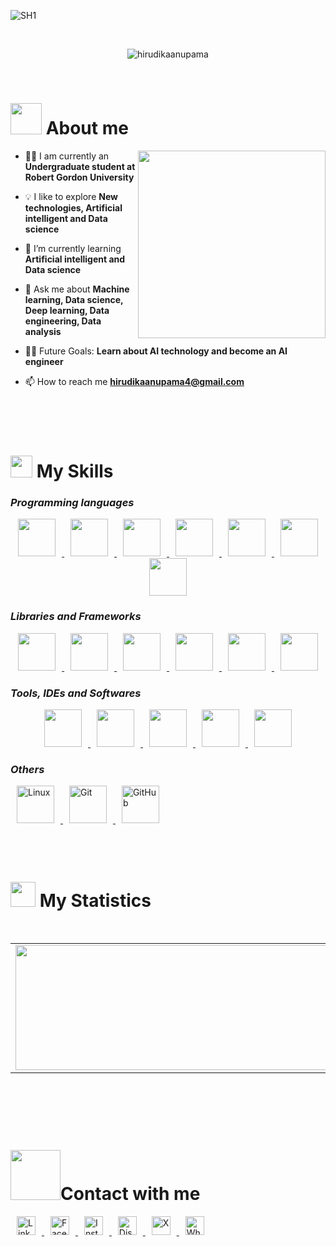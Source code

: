 <p>
  <img src="https://github.com/user-attachments/assets/aa04fa58-b8e8-49c3-8d1c-75f0018f5686" alt="SH1">
</p>


<br>
<p align="center"> <img src="https://komarev.com/ghpvc/?username=hirudikaanupama&label=Profile%20views&color=0e75b6&style=for-the-badge" alt="hirudikaanupama" /> </p>
<br>

<h1>
  <picture>
    <img src="https://user-images.githubusercontent.com/74038190/229223156-0cbdaba9-3128-4d8e-8719-b6b4cf741b67.gif" width="50px">
  </picture> 
  About me
</h1>

<picture> <img align="right" src="https://media.giphy.com/media/SWoSkN6DxTszqIKEqv/giphy.gif" width = 300px></picture>

- 👨‍💻 I am currently an **Undergraduate student at Robert Gordon University**

- 💡 I like to explore **New technologies, Artificial intelligent and Data science**
  
- 🌱 I’m currently learning **Artificial intelligent and Data science**

- 💬 Ask me about **Machine learning, Data science, Deep learning, Data engineering, Data analysis**

- 💪🏼 Future Goals: **Learn about AI technology and become an AI engineer**

- 📫 How to reach me **hirudikaanupama4@gmail.com**

<br>
<br> 
<br>


<h1><img src="https://media2.giphy.com/media/QssGEmpkyEOhBCb7e1/giphy.gif?cid=ecf05e47a0n3gi1bfqntqmob8g9aid1oyj2wr3ds3mg700bl&rid=giphy.gif" width ="35"> My Skills</h1>

### _Programming languages_

<div style="text-align: center;">
    <a href="https://www.python.org/" target="_blank">
        <img src="https://cdn.jsdelivr.net/gh/devicons/devicon@latest/icons/python/python-original.svg" height="60" width="60" style="margin: 0 10px;">
    </a>
    <a href="https://www.r-project.org/" target="_blank">
        <img src="https://cdn.jsdelivr.net/gh/devicons/devicon@latest/icons/r/r-original.svg" height="60" width="60" style="margin: 0 10px;">
    </a>
    <a href="https://www.oracle.com/java/" target="_blank">
        <img src="https://cdn.jsdelivr.net/gh/devicons/devicon@latest/icons/java/java-original.svg" height="60" width="60" style="margin: 0 10px;">
    </a>
    <a href="https://www.mysql.com/" target="_blank">
        <img src="https://cdn.jsdelivr.net/gh/devicons/devicon@latest/icons/mysql/mysql-original-wordmark.svg" height="60" width="60" style="margin: 0 10px;">
    </a>
    <a href="https://developer.mozilla.org/en-US/docs/Web/JavaScript" target="_blank">
        <img src="https://cdn.jsdelivr.net/gh/devicons/devicon@latest/icons/javascript/javascript-original.svg" height="60" width="60" style="margin: 0 10px;">
    </a>
    <a href="https://developer.mozilla.org/en-US/docs/Web/HTML" target="_blank">
        <img src="https://cdn.jsdelivr.net/gh/devicons/devicon@latest/icons/html5/html5-original.svg" height="60" width="60" style="margin: 0 10px;">
    </a>
    <a href="https://developer.mozilla.org/en-US/docs/Web/CSS" target="_blank">
        <img src="https://cdn.jsdelivr.net/gh/devicons/devicon@latest/icons/css3/css3-original.svg" height="60" width="60" style="margin: 0 10px;">
    </a>
</div>


          
### _Libraries and Frameworks_

<div style="text-align: center;">
    <a href="https://scikit-learn.org/" target="_blank">
        <img src="https://cdn.jsdelivr.net/gh/devicons/devicon@latest/icons/scikitlearn/scikitlearn-original.svg" height="60" width="60" style="margin: 0 10px;">
    </a>
    <a href="https://pandas.pydata.org/" target="_blank">
        <img src="https://cdn.jsdelivr.net/gh/devicons/devicon@latest/icons/pandas/pandas-original.svg" height="60" width="60" style="margin: 0 10px;">
    </a>
    <a href="https://numpy.org/" target="_blank">
        <img src="https://cdn.jsdelivr.net/gh/devicons/devicon@latest/icons/numpy/numpy-original.svg" height="60" width="60" style="margin: 0 10px;">
    </a>
    <a href="https://matplotlib.org/" target="_blank">
        <img src="https://cdn.jsdelivr.net/gh/devicons/devicon@latest/icons/matplotlib/matplotlib-original.svg" height="60" width="60" style="margin: 0 10px;">
    </a>
    <a href="https://www.python.org/psf/landing/" target="_blank">
        <img src="https://pbs.twimg.com/media/EhGuwXWXgAEERcn.png" height="60" width="60" style="margin: 0 10px;">
    </a>
    <a href="https://www.anaconda.com/" target="_blank">
        <img src="https://cdn.jsdelivr.net/gh/devicons/devicon@latest/icons/anaconda/anaconda-original.svg" height="60" width="60" style="margin: 0 10px;">
    </a>
</div>


### _Tools, IDEs and Softwares_
           
<div style="text-align: center;">
    <a href="https://code.visualstudio.com/" target="_blank">
        <img src="https://cdn.jsdelivr.net/gh/devicons/devicon@latest/icons/vscode/vscode-original.svg" height="60" width="60" style="margin: 0 10px;">
    </a>
    <a href="https://www.jetbrains.com/pycharm/" target="_blank">
        <img src="https://cdn.jsdelivr.net/gh/devicons/devicon@latest/icons/pycharm/pycharm-original.svg" height="60" width="60" style="margin: 0 10px;">
    </a>
    <a href="https://jupyter.org/" target="_blank">
        <img src="https://cdn.jsdelivr.net/gh/devicons/devicon@latest/icons/jupyter/jupyter-original-wordmark.svg" height="60" width="60" style="margin: 0 10px;">
    </a>
    <a href="https://www.jetbrains.com/idea/" target="_blank">
        <img src="https://cdn.jsdelivr.net/gh/devicons/devicon@latest/icons/intellij/intellij-original.svg" height="60" width="60" style="margin: 0 10px;">
    </a>
    <a href="https://www.jetbrains.com/idea/" target="_blank">
        <img src="https://cdn.jsdelivr.net/gh/devicons/devicon@latest/icons/webstorm/webstorm-original.svg" height="60" width="60" style="margin: 0 10px;">
    </a>
</div>


### _Others_

<a href="https://www.linux.org/" target="_blank">
    <img src="https://cdn.jsdelivr.net/gh/devicons/devicon@latest/icons/linux/linux-original.svg" height="60" width="60" style="margin: 0 10px;" alt="Linux">
</a>

<a href="https://git-scm.com/" target="_blank">
   <img src="https://cdn.jsdelivr.net/gh/devicons/devicon@latest/icons/git/git-original.svg"  height="60" width="60" style="margin: 0 10px;" alt="Git">
</a>

<a href="https://github.com/" target="_blank">
    <img src="https://cdn.jsdelivr.net/gh/devicons/devicon@latest/icons/github/github-original.svg" height="60" width="60" style="margin: 0 10px;" alt="GitHub">
</a>


        
<br>
<br>
<br>
<br>


<h1 ><img src="https://media.giphy.com/media/iY8CRBdQXODJSCERIr/giphy.gif" width="40"> My Statistics</h1>

<br>


<table align="left" style="border: none; width: 100%;">
  <tr>
    <td style="width: 50%; text-align: center; vertical-align: top;">
      <img src="https://github-readme-stats.vercel.app/api?username=HirudikaAnupama&show_icons=true&theme=radical" width="500" height="200" />
    </td>
    <td style="width: 50%; text-align: center; vertical-align: top;">
      <img src="https://github-readme-stats.vercel.app/api/top-langs/?username=HirudikaAnupama&theme=tokyonight" width="500" height="200" />
    </td>
  </tr>
</table>

<p>ㅤㅤㅤㅤㅤ</p>

<br>
<br>


<h1><img src="https://user-images.githubusercontent.com/74038190/214644145-264f4759-7633-441e-9d67-d8dda9d50d26.gif" width="80">Contact with me</h1>

<p align="left">
    <a href="https://linkedin.com/in/hirudika-anupama-1927b5293/" target="_blank">
        <img src="https://img.shields.io/badge/linkedin-%231DA1F2.svg?style=for-the-badge&logo=linkedin&logoColor=white" alt="LinkedIn" height="30" style="margin: 0 10px;"/>
    </a>
    <a href="https://fb.com/hirudika_anupama" target="_blank">
        <img src="https://img.shields.io/badge/facebook-4267B2.svg?style=for-the-badge&logo=facebook&logoColor=white" alt="Facebook" height="30" style="margin: 0 10px;"/>
    </a>
    <a href="https://instagram.com/hirudika_anupama" target="_blank">
        <img src="https://img.shields.io/badge/instagram-%23E4405F.svg?style=for-the-badge&logo=Instagram&logoColor=white" alt="Instagram" height="30" style="margin: 0 10px;"/>
    </a>
    <a href="https://discord.gg/hirudika_anupama" target="_blank">
        <img src="https://img.shields.io/badge/discord-%2300AFFE.svg?style=for-the-badge&logo=Discord&logoColor=white" alt="Discord" height="30" style="margin: 0 10px;"/>
    </a>
    <a href="https://x.com/_xAnupama?t=FoqShy-zfDTi5npBTqGGbA&s=08" target="_blank">
        <img src="https://img.shields.io/badge/twitter-1DA1F2.svg?style=for-the-badge&logo=twitter&logoColor=white" alt="X" height="30" style="margin: 0 10px;"/>
    </a>
    <a href="https://wa.me/+94714081569" target="_blank">
        <img src="https://img.shields.io/badge/whatsapp-4B7F1.svg?style=for-the-badge&logo=whatsapp&logoColor=white" alt="WhatsApp" height="30" style="margin: 0 10px;"/>
    </a>
</p>

